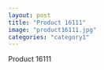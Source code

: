 ```yaml
---
layout: post
title: "Product 16111"
image: "product16111.jpg"
categories: "category1"
---
```

Product 16111

